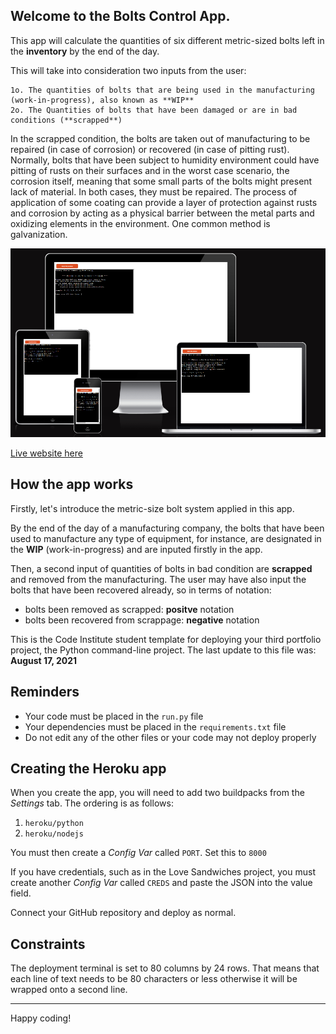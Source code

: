 
## Welcome to the Bolts Control App.

This app will calculate the quantities of six different metric-sized bolts left in the **inventory** by the end of the day.

This will take into consideration two inputs from the user:

    1o. The quantities of bolts that are being used in the manufacturing (work-in-progress), also known as **WIP**
    2o. The Quantities of bolts that have been damaged or are in bad conditions (**scrapped**)

In the scrapped condition, the bolts are taken out of manufacturing to be repaired (in case of corrosion) or recovered (in case of pitting rust). Normally, bolts that have been subject to humidity environment could have pitting of rusts on their surfaces and in the worst case scenario, the corrosion itself, meaning that some small parts of the bolts might present lack of material. In both cases, they must be repaired. The process of application of some coating can provide a layer of protection against rusts and corrosion by acting as a physical barrier between the metal parts and oxidizing elements in the environment. One common method is galvanization.

![Responsive Mockup](/images/am_i_responsive.png)

[Live website here](https://bolt-control.herokuapp.com/)

## How the app works

Firstly, let's introduce the metric-size bolt system applied in this app.




By the end of the day of a manufacturing company, the bolts that have been used to manufacture any type of equipment, for instance, are designated in the **WIP** (work-in-progress) and are inputed firstly in the app.

Then, a second input of quantities of bolts in bad condition are **scrapped** and removed from the manufacturing.
The user may have also input the bolts that have been recovered already, so in terms of notation:

* bolts been removed as scrapped: **positve** notation
* bolts been recovered from scrappage: **negative** notation





This is the Code Institute student template for deploying your third portfolio project, the Python command-line project. The last update to this file was: **August 17, 2021**

## Reminders

* Your code must be placed in the `run.py` file
* Your dependencies must be placed in the `requirements.txt` file
* Do not edit any of the other files or your code may not deploy properly

## Creating the Heroku app

When you create the app, you will need to add two buildpacks from the _Settings_ tab. The ordering is as follows:

1. `heroku/python`
2. `heroku/nodejs`

You must then create a _Config Var_ called `PORT`. Set this to `8000`

If you have credentials, such as in the Love Sandwiches project, you must create another _Config Var_ called `CREDS` and paste the JSON into the value field.

Connect your GitHub repository and deploy as normal.

## Constraints

The deployment terminal is set to 80 columns by 24 rows. That means that each line of text needs to be 80 characters or less otherwise it will be wrapped onto a second line.

-----
Happy coding!